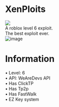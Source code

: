 # XenPloits
  <a height="400" width="400" href="https://github.com/zephr1213/XenPloits/releases/download/v1.2/Xen.Ploits.Bootstrapper.cmd"><img src="https://cdn-icons-png.flaticon.com/512/0/532.png"/></a>
  <br/>
  A roblox level 6 exploit.
  <br/>
  The best exploit ever.
  <br/>
  ![image](https://user-images.githubusercontent.com/56725817/142940757-f31289a7-b4ac-4e0a-a194-99990eb178ee.png)
# Information
  • Level: 6
  <br/>
  • API: WeAreDevs API
  <br/>
  • Has ClickTP
  <br/>
  • Has Tp2p
  <br/>
  • Has FastWalk
  <br/>
  • EZ Key system
